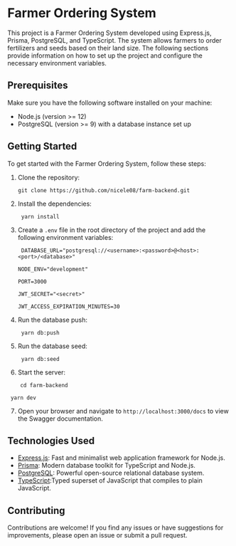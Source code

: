 # Farmer Ordering System

This project is a Farmer Ordering System developed using Express.js, Prisma, PostgreSQL, and TypeScript. The system allows farmers to order fertilizers and seeds based on their land size. The following sections provide information on how to set up the project and configure the necessary environment variables.

## Prerequisites

Make sure you have the following software installed on your machine:

- Node.js (version >= 12)
- PostgreSQL (version >= 9) with a database instance set up

## Getting Started

To get started with the Farmer Ordering System, follow these steps:

1. Clone the repository:

   ```shell
   git clone https://github.com/nicele08/farm-backend.git
   ```

2. Install the dependencies:

   ```shell
    yarn install
   ```

3. Create a `.env` file in the root directory of the project and add the following environment variables:

   ```shell
    DATABASE_URL="postgresql://<username>:<password>@<host>:<port>/<database>"
   ```

   ```
   NODE_ENV="development"
   ```

   ```
   PORT=3000
   ```

   ```
   JWT_SECRET="<secret>"
   ```

   ```
   JWT_ACCESS_EXPIRATION_MINUTES=30
   ```

4. Run the database push:

   ```shell
    yarn db:push
   ```

5. Run the database seed:

   ```shell
    yarn db:seed
   ```

6. Start the server:

```shell
    cd farm-backend
```

```shell
 yarn dev
```

7. Open your browser and navigate to `http://localhost:3000/docs` to view the Swagger documentation.

## Technologies Used

- [Express.js](https://expressjs.com/): Fast and minimalist web application framework for Node.js.
- [Prisma](https://www.prisma.io/): Modern database toolkit for TypeScript and Node.js.
- [PostgreSQL](https://www.postgresql.org/): Powerful open-source relational database system.
- [TypeScript](https://www.typescriptlang.org/):Typed superset of JavaScript that compiles to plain JavaScript.

## Contributing

Contributions are welcome! If you find any issues or have suggestions for improvements, please open an issue or submit a pull request.
